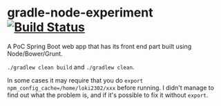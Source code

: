 gradle-node-experiment [![Build Status](https://travis-ci.org/loki2302/gradle-node-experiment.svg?branch=master)](https://travis-ci.org/loki2302/gradle-node-experiment)
======================

A PoC Spring Boot web app that has its front end part built using Node/Bower/Grunt.

`./gradlew clean build` and `./gradlew clean`.

In some cases it may require that you do `export npm_config_cache=/home/loki2302/xxx` before running. I didn't manage to find out what the problem is, and if it's possible to fix it without `export`.
